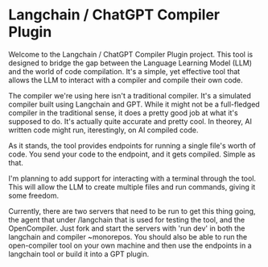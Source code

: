 # Langchain / ChatGPT Compiler Plugin

Welcome to the Langchain / ChatGPT Compiler Plugin project. This tool is designed to bridge the gap between the Language Learning Model (LLM) and the world of code compilation. It's a simple, yet effective tool that allows the LLM to interact with a compiler and compile their own code.

The compiler we're using here isn't a traditional compiler. It's a simulated compiler built using Langchain and GPT. While it might not be a full-fledged compiler in the traditional sense, it does a pretty good job at what it's supposed to do. It's actually quite accurate and pretty cool. In theorey, AI written code might run, iterestingly, on AI compiled code.

As it stands, the tool provides endpoints for running a single file's worth of code. You send your code to the endpoint, and it gets compiled. Simple as that.

I'm planning to add support for interacting with a terminal through the tool. This will allow the LLM to create multiple files and run commands, giving it some freedom.

Currently, there are two servers that need to be run to get this thing going, the agent that under /langchain that is used for testing the tool, and the OpenCompiler. Just fork and start the servers with 'run dev' in both the langchain and compiler ~monorepos. You should also be able to run the open-compiler tool on your own machine and then use the endpoints in a langchain tool or build it into a GPT plugin. 
